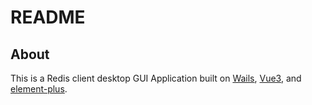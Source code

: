 # README

## About

This is a Redis client desktop GUI Application built on [Wails](https://wails.io/), [Vue3](https://cn.vuejs.org/), and [element-plus](https://element-plus.gitee.io/).
